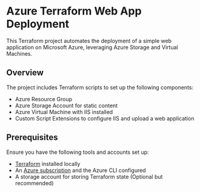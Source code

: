 # Azure Terraform Web App Deployment

This Terraform project automates the deployment of a simple web application on Microsoft Azure, leveraging Azure Storage and Virtual Machines.

## Overview

The project includes Terraform scripts to set up the following components:

- Azure Resource Group
- Azure Storage Account for static content
- Azure Virtual Machine with IIS installed
- Custom Script Extensions to configure IIS and upload a web application

## Prerequisites

Ensure you have the following tools and accounts set up:

- [Terraform](https://www.terraform.io/) installed locally
- An [Azure subscription](https://azure.microsoft.com/en-us/free/) and the Azure CLI configured
- A storage account for storing Terraform state (Optional but recommended)

